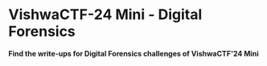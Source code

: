 # VishwaCTF-24 Mini - Digital Forensics

**Find the write-ups for Digital Forensics challenges of VishwaCTF'24 Mini**
